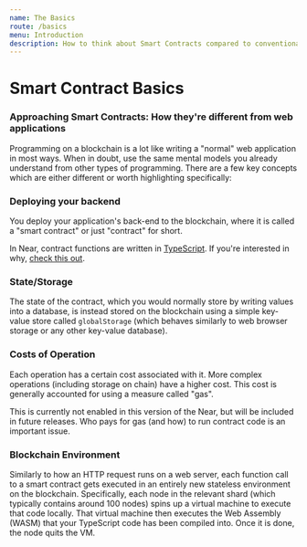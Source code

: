 ```yaml
---
name: The Basics
route: /basics
menu: Introduction
description: How to think about Smart Contracts compared to conventional web applications.
---
```


# Smart Contract Basics

### Approaching Smart Contracts: How they're different from web applications

Programming on a blockchain is a lot like writing a "normal" web application in most ways. When in doubt, use the same mental models you already understand from other types of programming. There are a few key concepts which are either different or worth highlighting specifically:

### Deploying your backend

You deploy your application's back-end to the blockchain, where it is called a "smart contract" or just "contract" for short.

In Near, contract functions are written in [TypeScript](https://www.typescriptlang.org/). If you're interested in why, [check this out](details/language-typescript.md#why-typescript).

### State/Storage

The state of the contract, which you would normally store by writing values into a database, is instead stored on the blockchain using a simple key-value store called `globalStorage` \(which behaves similarly to web browser storage or any other key-value database\).

### Costs of Operation

Each operation has a certain cost associated with it. More complex operations \(including storage on chain\) have a higher cost. This cost is generally accounted for using a measure called "gas". 

This is currently not enabled in this version of the Near, but will be included in future releases. Who pays for gas \(and how\) to run contract code is an important issue.

### Blockchain Environment

Similarly to how an HTTP request runs on a web server, each function call to a smart contract gets executed in an entirely new stateless environment on the blockchain. Specifically, each node in the relevant shard \(which typically contains around 100 nodes\) spins up a virtual machine to execute that code locally. That virtual machine then executes the Web Assembly \(WASM\) that your TypeScript code has been compiled into. Once it is done, the node quits the VM.

